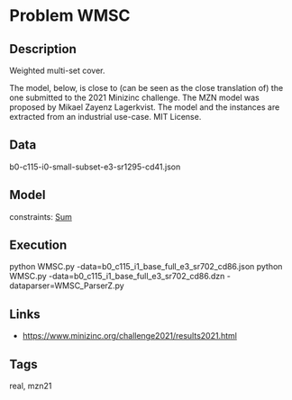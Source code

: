 # Problem WMSC
## Description
Weighted multi-set cover.

The model, below, is close to (can be seen as the close translation of) the one submitted to the 2021 Minizinc challenge.
The MZN model was proposed by Mikael Zayenz Lagerkvist.
The model and the instances are extracted from an industrial use-case.
MIT License.

## Data
  b0-c115-i0-small-subset-e3-sr1295-cd41.json

## Model
  constraints: [Sum](http://pycsp.org/documentation/constraints/Sum)

## Execution
  python WMSC.py -data=b0_c115_i1_base_full_e3_sr702_cd86.json
  python WMSC.py -data=b0_c115_i1_base_full_e3_sr702_cd86.dzn -dataparser=WMSC_ParserZ.py

## Links
  - https://www.minizinc.org/challenge2021/results2021.html

## Tags
  real, mzn21
